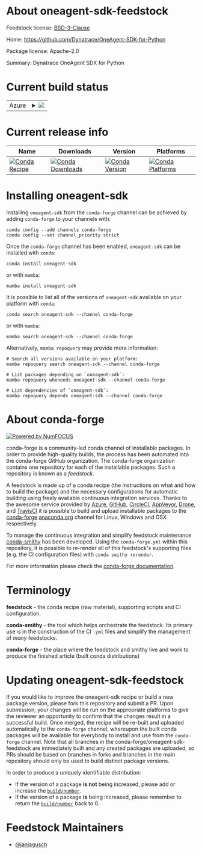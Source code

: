 About oneagent-sdk-feedstock
============================

Feedstock license: [BSD-3-Clause](https://github.com/conda-forge/oneagent-sdk-feedstock/blob/main/LICENSE.txt)

Home: https://github.com/Dynatrace/OneAgent-SDK-for-Python

Package license: Apache-2.0

Summary: Dynatrace OneAgent SDK for Python

Current build status
====================


<table>
    
  <tr>
    <td>Azure</td>
    <td>
      <details>
        <summary>
          <a href="https://dev.azure.com/conda-forge/feedstock-builds/_build/latest?definitionId=12926&branchName=main">
            <img src="https://dev.azure.com/conda-forge/feedstock-builds/_apis/build/status/oneagent-sdk-feedstock?branchName=main">
          </a>
        </summary>
        <table>
          <thead><tr><th>Variant</th><th>Status</th></tr></thead>
          <tbody><tr>
              <td>linux_64_python3.10.____cpython</td>
              <td>
                <a href="https://dev.azure.com/conda-forge/feedstock-builds/_build/latest?definitionId=12926&branchName=main">
                  <img src="https://dev.azure.com/conda-forge/feedstock-builds/_apis/build/status/oneagent-sdk-feedstock?branchName=main&jobName=linux&configuration=linux%20linux_64_python3.10.____cpython" alt="variant">
                </a>
              </td>
            </tr><tr>
              <td>linux_64_python3.11.____cpython</td>
              <td>
                <a href="https://dev.azure.com/conda-forge/feedstock-builds/_build/latest?definitionId=12926&branchName=main">
                  <img src="https://dev.azure.com/conda-forge/feedstock-builds/_apis/build/status/oneagent-sdk-feedstock?branchName=main&jobName=linux&configuration=linux%20linux_64_python3.11.____cpython" alt="variant">
                </a>
              </td>
            </tr><tr>
              <td>linux_64_python3.12.____cpython</td>
              <td>
                <a href="https://dev.azure.com/conda-forge/feedstock-builds/_build/latest?definitionId=12926&branchName=main">
                  <img src="https://dev.azure.com/conda-forge/feedstock-builds/_apis/build/status/oneagent-sdk-feedstock?branchName=main&jobName=linux&configuration=linux%20linux_64_python3.12.____cpython" alt="variant">
                </a>
              </td>
            </tr><tr>
              <td>linux_64_python3.13.____cp313</td>
              <td>
                <a href="https://dev.azure.com/conda-forge/feedstock-builds/_build/latest?definitionId=12926&branchName=main">
                  <img src="https://dev.azure.com/conda-forge/feedstock-builds/_apis/build/status/oneagent-sdk-feedstock?branchName=main&jobName=linux&configuration=linux%20linux_64_python3.13.____cp313" alt="variant">
                </a>
              </td>
            </tr><tr>
              <td>linux_64_python3.9.____cpython</td>
              <td>
                <a href="https://dev.azure.com/conda-forge/feedstock-builds/_build/latest?definitionId=12926&branchName=main">
                  <img src="https://dev.azure.com/conda-forge/feedstock-builds/_apis/build/status/oneagent-sdk-feedstock?branchName=main&jobName=linux&configuration=linux%20linux_64_python3.9.____cpython" alt="variant">
                </a>
              </td>
            </tr>
          </tbody>
        </table>
      </details>
    </td>
  </tr>
</table>

Current release info
====================

| Name | Downloads | Version | Platforms |
| --- | --- | --- | --- |
| [![Conda Recipe](https://img.shields.io/badge/recipe-oneagent--sdk-green.svg)](https://anaconda.org/conda-forge/oneagent-sdk) | [![Conda Downloads](https://img.shields.io/conda/dn/conda-forge/oneagent-sdk.svg)](https://anaconda.org/conda-forge/oneagent-sdk) | [![Conda Version](https://img.shields.io/conda/vn/conda-forge/oneagent-sdk.svg)](https://anaconda.org/conda-forge/oneagent-sdk) | [![Conda Platforms](https://img.shields.io/conda/pn/conda-forge/oneagent-sdk.svg)](https://anaconda.org/conda-forge/oneagent-sdk) |

Installing oneagent-sdk
=======================

Installing `oneagent-sdk` from the `conda-forge` channel can be achieved by adding `conda-forge` to your channels with:

```
conda config --add channels conda-forge
conda config --set channel_priority strict
```

Once the `conda-forge` channel has been enabled, `oneagent-sdk` can be installed with `conda`:

```
conda install oneagent-sdk
```

or with `mamba`:

```
mamba install oneagent-sdk
```

It is possible to list all of the versions of `oneagent-sdk` available on your platform with `conda`:

```
conda search oneagent-sdk --channel conda-forge
```

or with `mamba`:

```
mamba search oneagent-sdk --channel conda-forge
```

Alternatively, `mamba repoquery` may provide more information:

```
# Search all versions available on your platform:
mamba repoquery search oneagent-sdk --channel conda-forge

# List packages depending on `oneagent-sdk`:
mamba repoquery whoneeds oneagent-sdk --channel conda-forge

# List dependencies of `oneagent-sdk`:
mamba repoquery depends oneagent-sdk --channel conda-forge
```


About conda-forge
=================

[![Powered by
NumFOCUS](https://img.shields.io/badge/powered%20by-NumFOCUS-orange.svg?style=flat&colorA=E1523D&colorB=007D8A)](https://numfocus.org)

conda-forge is a community-led conda channel of installable packages.
In order to provide high-quality builds, the process has been automated into the
conda-forge GitHub organization. The conda-forge organization contains one repository
for each of the installable packages. Such a repository is known as a *feedstock*.

A feedstock is made up of a conda recipe (the instructions on what and how to build
the package) and the necessary configurations for automatic building using freely
available continuous integration services. Thanks to the awesome service provided by
[Azure](https://azure.microsoft.com/en-us/services/devops/), [GitHub](https://github.com/),
[CircleCI](https://circleci.com/), [AppVeyor](https://www.appveyor.com/),
[Drone](https://cloud.drone.io/welcome), and [TravisCI](https://travis-ci.com/)
it is possible to build and upload installable packages to the
[conda-forge](https://anaconda.org/conda-forge) [anaconda.org](https://anaconda.org/)
channel for Linux, Windows and OSX respectively.

To manage the continuous integration and simplify feedstock maintenance
[conda-smithy](https://github.com/conda-forge/conda-smithy) has been developed.
Using the ``conda-forge.yml`` within this repository, it is possible to re-render all of
this feedstock's supporting files (e.g. the CI configuration files) with ``conda smithy rerender``.

For more information please check the [conda-forge documentation](https://conda-forge.org/docs/).

Terminology
===========

**feedstock** - the conda recipe (raw material), supporting scripts and CI configuration.

**conda-smithy** - the tool which helps orchestrate the feedstock.
                   Its primary use is in the construction of the CI ``.yml`` files
                   and simplify the management of *many* feedstocks.

**conda-forge** - the place where the feedstock and smithy live and work to
                  produce the finished article (built conda distributions)


Updating oneagent-sdk-feedstock
===============================

If you would like to improve the oneagent-sdk recipe or build a new
package version, please fork this repository and submit a PR. Upon submission,
your changes will be run on the appropriate platforms to give the reviewer an
opportunity to confirm that the changes result in a successful build. Once
merged, the recipe will be re-built and uploaded automatically to the
`conda-forge` channel, whereupon the built conda packages will be available for
everybody to install and use from the `conda-forge` channel.
Note that all branches in the conda-forge/oneagent-sdk-feedstock are
immediately built and any created packages are uploaded, so PRs should be based
on branches in forks and branches in the main repository should only be used to
build distinct package versions.

In order to produce a uniquely identifiable distribution:
 * If the version of a package **is not** being increased, please add or increase
   the [``build/number``](https://docs.conda.io/projects/conda-build/en/latest/resources/define-metadata.html#build-number-and-string).
 * If the version of a package **is** being increased, please remember to return
   the [``build/number``](https://docs.conda.io/projects/conda-build/en/latest/resources/define-metadata.html#build-number-and-string)
   back to 0.

Feedstock Maintainers
=====================

* [@janjagusch](https://github.com/janjagusch/)

